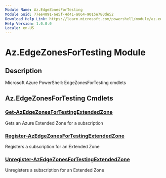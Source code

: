 ```yaml
---
Module Name: Az.EdgeZonesForTesting
Module Guid: 77ee4091-6e5f-4d41-a064-901be780de52
Download Help Link: https://learn.microsoft.com/powershell/module/az.edgezonesfortesting
Help Version: 1.0.0.0
Locale: en-US
---
```


# Az.EdgeZonesForTesting Module
## Description
Microsoft Azure PowerShell: EdgeZonesForTesting cmdlets

## Az.EdgeZonesForTesting Cmdlets
### [Get-AzEdgeZonesForTestingExtendedZone](Get-AzEdgeZonesForTestingExtendedZone.md)
Gets an Azure Extended Zone for a subscription

### [Register-AzEdgeZonesForTestingExtendedZone](Register-AzEdgeZonesForTestingExtendedZone.md)
Registers a subscription for an Extended Zone

### [Unregister-AzEdgeZonesForTestingExtendedZone](Unregister-AzEdgeZonesForTestingExtendedZone.md)
Unregisters a subscription for an Extended Zone

